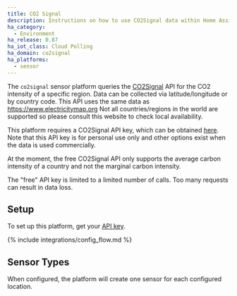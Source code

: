 ```yaml
---
title: CO2 Signal
description: Instructions on how to use CO2Signal data within Home Assistant
ha_category:
  - Environment
ha_release: 0.87
ha_iot_class: Cloud Polling
ha_domain: co2signal
ha_platforms:
  - sensor
---
```


The `co2signal` sensor platform queries the [CO2Signal](https://www.co2signal.com/) API for the CO2 intensity of a specific region. Data can be collected via latitude/longitude or by country code. This API uses the same data as <https://www.electricitymap.org> Not all countries/regions in the world are supported so please consult this website to check local availability.

This platform requires a CO2Signal API key, which can be obtained [here](https://www.co2signal.com/). Note that this API key is for personal use only and other options exist when the data is used commercially.

At the moment, the free CO2Signal API only supports the average carbon intensity of a country and not the marginal carbon intensity.

<div class='note warning'>
The "free" API key is limited to a limited number of calls. Too many requests can result in data loss.
</div>

## Setup

To set up this platform, get your [API key](https://www.co2signal.com/).

{% include integrations/config_flow.md %}


## Sensor Types

When configured, the platform will create one sensor for each configured location.

